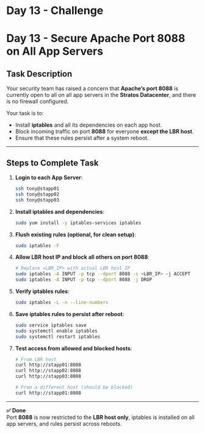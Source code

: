 
# Day 13 - Challenge
# Day 13 - Secure Apache Port 8088 on All App Servers

## Task Description
Your security team has raised a concern that **Apache’s port 8088** is currently open to all on all app servers in the **Stratos Datacenter**, and there is no firewall configured.  

Your task is to:

- Install **iptables** and all its dependencies on each app host.  
- Block incoming traffic on port **8088** for everyone **except the LBR host**.  
- Ensure that these rules persist after a system reboot.

---

## Steps to Complete Task

1. **Login to each App Server**:
    ```bash
    ssh tony@stapp01
    ssh tony@stapp02
    ssh tony@stapp03
    ```

2. **Install iptables and dependencies**:
    ```bash
    sudo yum install -y iptables-services iptables
    ```

3. **Flush existing rules (optional, for clean setup)**:
    ```bash
    sudo iptables -F
    ```

4. **Allow LBR host IP and block all others on port 8088**:
    ```bash
    # Replace <LBR_IP> with actual LBR host IP
    sudo iptables -A INPUT -p tcp --dport 8088 -s <LBR_IP> -j ACCEPT
    sudo iptables -A INPUT -p tcp --dport 8088 -j DROP
    ```

5. **Verify iptables rules**:
    ```bash
    sudo iptables -L -n --line-numbers
    ```

6. **Save iptables rules to persist after reboot**:
    ```bash
    sudo service iptables save
    sudo systemctl enable iptables
    sudo systemctl restart iptables
    ```

7. **Test access from allowed and blocked hosts**:
    ```bash
    # From LBR host
    curl http://stapp01:8088
    curl http://stapp02:8088
    curl http://stapp03:8088

    # From a different host (should be blocked)
    curl http://stapp01:8088
    ```

---

**✅ Done**  
Port **8088** is now restricted to the **LBR host only**, iptables is installed on all app servers, and rules persist across reboots.

